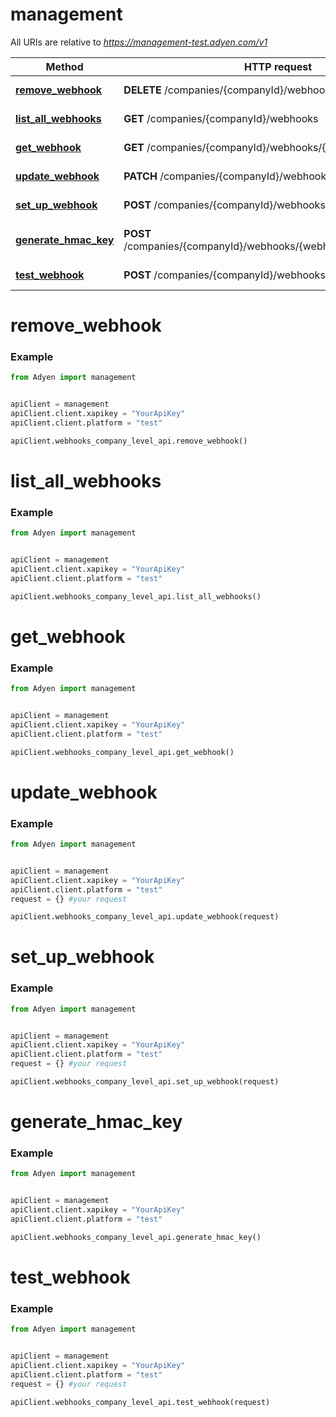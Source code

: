 # management

All URIs are relative to *https://management-test.adyen.com/v1*

Method | HTTP request | Description
------------- | ------------- | -------------
[**remove_webhook**](WebhooksCompanyLevelApi.md#remove_webhook) | **DELETE** /companies/{companyId}/webhooks/{webhookId} | Remove a webhook
[**list_all_webhooks**](WebhooksCompanyLevelApi.md#list_all_webhooks) | **GET** /companies/{companyId}/webhooks | List all webhooks
[**get_webhook**](WebhooksCompanyLevelApi.md#get_webhook) | **GET** /companies/{companyId}/webhooks/{webhookId} | Get a webhook
[**update_webhook**](WebhooksCompanyLevelApi.md#update_webhook) | **PATCH** /companies/{companyId}/webhooks/{webhookId} | Update a webhook
[**set_up_webhook**](WebhooksCompanyLevelApi.md#set_up_webhook) | **POST** /companies/{companyId}/webhooks | Set up a webhook
[**generate_hmac_key**](WebhooksCompanyLevelApi.md#generate_hmac_key) | **POST** /companies/{companyId}/webhooks/{webhookId}/generateHmac | Generate an HMAC key
[**test_webhook**](WebhooksCompanyLevelApi.md#test_webhook) | **POST** /companies/{companyId}/webhooks/{webhookId}/test | Test a webhook




# remove_webhook
### Example

```python
from Adyen import management


apiClient = management
apiClient.client.xapikey = "YourApiKey"
apiClient.client.platform = "test"

apiClient.webhooks_company_level_api.remove_webhook()

```


# list_all_webhooks
### Example

```python
from Adyen import management


apiClient = management
apiClient.client.xapikey = "YourApiKey"
apiClient.client.platform = "test"

apiClient.webhooks_company_level_api.list_all_webhooks()

```


# get_webhook
### Example

```python
from Adyen import management


apiClient = management
apiClient.client.xapikey = "YourApiKey"
apiClient.client.platform = "test"

apiClient.webhooks_company_level_api.get_webhook()

```


# update_webhook
### Example

```python
from Adyen import management


apiClient = management
apiClient.client.xapikey = "YourApiKey"
apiClient.client.platform = "test"
request = {} #your request

apiClient.webhooks_company_level_api.update_webhook(request)

```


# set_up_webhook
### Example

```python
from Adyen import management


apiClient = management
apiClient.client.xapikey = "YourApiKey"
apiClient.client.platform = "test"
request = {} #your request

apiClient.webhooks_company_level_api.set_up_webhook(request)

```


# generate_hmac_key
### Example

```python
from Adyen import management


apiClient = management
apiClient.client.xapikey = "YourApiKey"
apiClient.client.platform = "test"

apiClient.webhooks_company_level_api.generate_hmac_key()

```


# test_webhook
### Example

```python
from Adyen import management


apiClient = management
apiClient.client.xapikey = "YourApiKey"
apiClient.client.platform = "test"
request = {} #your request

apiClient.webhooks_company_level_api.test_webhook(request)

```
